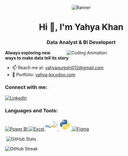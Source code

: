 <p align="center">
  <img src="https://camo.githubusercontent.com/a55ca953c83f1830882edb7e7a84d4417f9435002dc0eaeae4aa22be9112415c/68747470733a2f2f7374617469632e7769787374617469632e636f6d2f6d656469612f3663333839335f36306230326635373739616234613233396137313566343162613661303037657e6d76325f645f353030305f313434375f735f322e676966" alt="Banner">
</p>

<h1 align="center">Hi 👋, I'm Yahya Khan </h1>
<h3 align="center">Data Analyst & BI Developert</h3>

<!-- IMAGE ON THE RIGHT SIDE -->
<img src="https://gomycode.com/eg/wp-content/uploads/sites/28/2023/10/2.gif" alt="Coding Animation" width="300" align="right" style="margin-left:20px;" />

  **Always exploring new ways to make data tell its story**.
 - 📫 Reach me at: yahyaqureshi012@gmail.com  
 - 📂 Portfolio: [yahya-kq.odoo.com](https://yahya-kq.odoo.com/)  

<h3 align="left">Connect with me:</h3>
<p align="left">
  <a href="https://www.linkedin.com/in/yahya-kq/" target="_blank">
    <img src="https://raw.githubusercontent.com/rahuldkjain/github-profile-readme-generator/master/src/images/icons/Social/linked-in-alt.svg" alt="LinkedIn" height="30" width="40" />
  </a>


<h3 align="left">Languages and Tools:</h3>
<p>
  <a href="https://powerbi.microsoft.com/" target="_blank">
    <img src="https://www.vectorlogo.zone/logos/microsoft_powerbi/microsoft_powerbi-icon.svg" alt="Power BI" width="40" height="40"/>
  </a>
  <a href="https://www.microsoft.com/en-us/microsoft-365/excel" target="_blank">
    <img src="https://cdn.worldvectorlogo.com/logos/microsoft-excel-2013.svg" alt="Excel" width="40" height="40"/>
  </a>
  <a href="https://www.mysql.com/" target="_blank">
    <img src="https://raw.githubusercontent.com/devicons/devicon/master/icons/mysql/mysql-original-wordmark.svg" alt="MySQL" width="40" height="40"/>
  </a>
  <a href="https://www.python.org" target="_blank">
    <img src="https://raw.githubusercontent.com/devicons/devicon/master/icons/python/python-original.svg" alt="Python" width="40" height="40"/>
  </a>
  <a href="https://www.figma.com/" target="_blank">
    <img src="https://www.vectorlogo.zone/logos/figma/figma-icon.svg" alt="Figma" width="40" height="40"/>
  </a>
</p>

<p>&nbsp;<img align="center" src="https://github-readme-stats.vercel.app/api?username=yahya-kq&show_icons=true&locale=en" alt="GitHub Stats" /></p>

<p><img align="center" src="https://github-readme-streak-stats.herokuapp.com/?user=yahya-kq&" alt="GitHub Streak" /></p>
